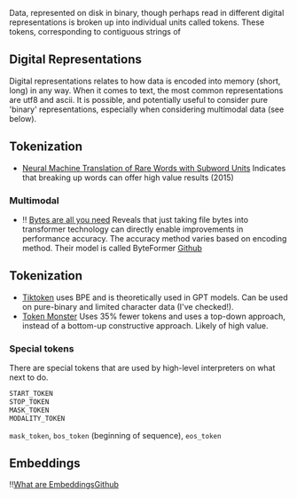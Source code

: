 

Data, represented on disk in binary, though perhaps read in different digital representations  is broken up into individual units called tokens. These tokens, corresponding to contiguous strings of 

## Digital Representations
Digital representations relates to how data is encoded into memory (short, long) in any way. When it comes to text, the most common representations are utf8 and ascii. It is possible, and potentially useful to consider pure 'binary' representations, especially when considering multimodal data (see below).

## Tokenization

- [Neural Machine Translation of Rare Words with Subword Units](https://arxiv.org/abs/1508.07909) Indicates that breaking up words can offer high value results (2015)


### Multimodal

- ‼️ [Bytes are all you need](https://arxiv.org/pdf/2306.00238.pdf) Reveals that just taking file bytes into transformer technology can directly enable improvements in performance accuracy. The accuracy method varies based on encoding method. Their model is called ByteFormer [Github](https://github.com/apple/ml-cvnets/tree/main/examples/byteformer)
 
## Tokenization

- [Tiktoken](https://github.com/openai/tiktoken) uses BPE and is theoretically used in GPT models. Can be used on pure-binary and limited character data (I've checked!). 
- [Token Monster](https://github.com/alasdairforsythe/tokenmonster) Uses 35% fewer tokens and uses a top-down approach, instead of a bottom-up constructive approach. Likely of high value. 

### Special tokens

There are special tokens that are used by high-level interpreters on what next to do. 

```markdown
START_TOKEN
STOP_TOKEN 
MASK_TOKEN
MODALITY_TOKEN
```

`mask_token`, `bos_token` (beginning of sequence), `eos_token`
  
## Embeddings
‼️[What are Embeddings](http://vickiboykis.com/what_are_embeddings/)[Github](https://github.com/veekaybee/what_are_embeddings/blob/main/README.md)

##